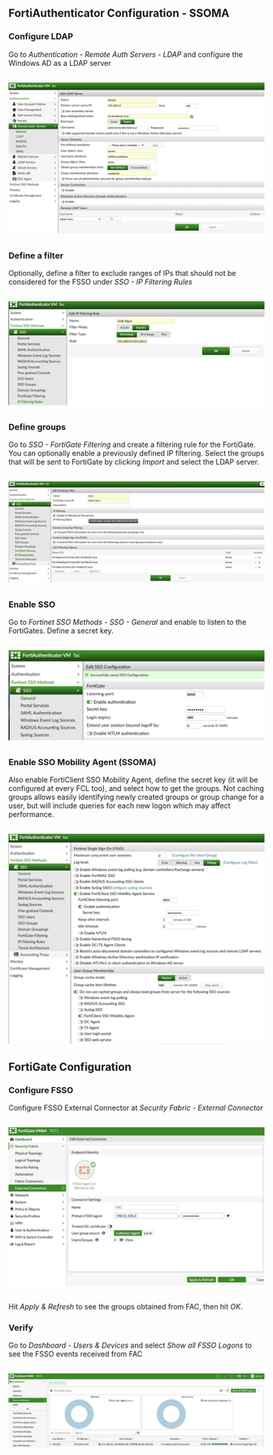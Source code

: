 ## FortiAuthenticator Configuration - SSOMA

### Configure LDAP
Go to *Authentication - Remote Auth Servers - LDAP* and configure the Windows AD as a LDAP server

<div style="text-align:center; margin:30px 0">
  <img src="/assets/images/01_auth/fac-remote-ldap.png" class="img-fluid">
</div>

### Define a filter
Optionally, define a filter to exclude ranges of IPs that should not be considered for the FSSO under *SSO - IP Filtering Rules*

<div style="text-align:center; margin:30px 0">
  <img src="/assets/images/01_auth/fac-fgt-sso-ip-filtering.png" class="img-fluid">
</div>

### Define groups
Go to *SSO - FortiGate Filtering* and create a filtering rule for the FortiGate. You can optionally enable a previously defined IP filtering.
Select the groups that will be sent to FortiGate by clicking *Import* and select the LDAP server.

<div style="text-align:center; margin:30px 0">
  <img src="/assets/images/01_auth/fac-fgt-sso-fgt-filtering.png" class="img-fluid">
</div>

### Enable SSO
Go to *Fortinet SSO Methods - SSO - General* and enable to listen to the FortiGates. Define a secret key.

<div style="text-align:center; margin:30px 0">
  <img src="/assets/images/01_auth/fac-fgt-enable-sso.png" class="img-fluid">
</div>

### Enable SSO Mobility Agent (SSOMA)
Also enable FortiClient SSO Mobility Agent, define the secret key (it will be configured at every FCL too), and select how to get the groups. Not caching groups allows easily identifying newly created groups or group change for a user, but will include queries for each new logon which may affect performance.

<div style="text-align:center; margin:30px 0">
  <img src="/assets/images/01_auth/fac-fgt-enable-sso-ssoma.png" class="img-fluid">
</div>

## FortiGate Configuration

### Configure FSSO
Configure FSSO External Connector at *Security Fabric - External Connector*

<div style="text-align:center; margin:30px 0">
  <img src="/assets/images/01_auth/fgt-extconnector-fsso.png" class="img-fluid">
</div>

Hit *Apply & Refresh* to see the groups obtained from FAC, then hit *OK*.

### Verify
Go to *Dashboard - Users & Devices* and select *Show all FSSO Logons* to see the FSSO events received from FAC

<div style="text-align:center; margin:30px 0">
  <img src="/assets/images/01_auth/fgt-fsso-monitor.png" class="img-fluid">
</div>
